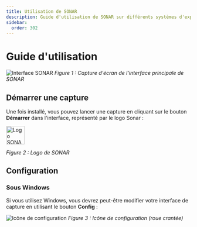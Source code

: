 ```yaml
---
title: Utilisation de SONAR
description: Guide d'utilisation de SONAR sur différents systèmes d'exploitation.
sidebar:
  order: 302
---
```


# Guide d'utilisation

![Interface SONAR](/doc/assets/sonar.png) _Figure 1 : Capture d'écran de
l'interface principale de SONAR_

## Démarrer une capture

Une fois installé, vous pouvez lancer une capture en cliquant sur le bouton
**Démarrer** dans l'interface, représenté par le logo Sonar :

<img src="/doc/assets/logo_sonar.png" alt="Logo SONAR" style="width: 50px; height: auto;" />

_Figure 2 : Logo de SONAR_

## Configuration

### Sous Windows

Si vous utilisez Windows, vous devrez peut-être modifier votre interface de
capture en utilisant le bouton **Config** :

![Icône de configuration](/doc/assets/mdi--gear.png) _Figure 3 : Icône de
configuration (roue crantée)_
